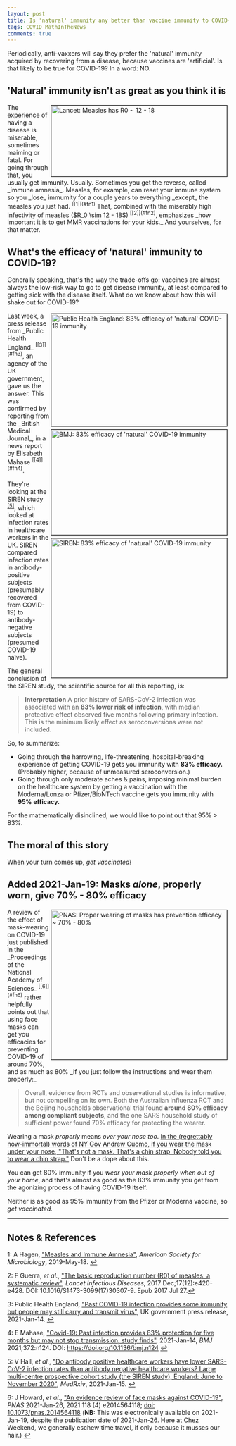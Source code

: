 ```yaml
---
layout: post
title: Is 'natural' immunity any better than vaccine immunity to COVID-19?
tags: COVID MathInTheNews
comments: true
---
```


Periodically, anti-vaxxers will say they prefer the 'natural' immunity acquired by
recovering from a disease, because vaccines are 'artificial'.  Is that likely to be true
for COVID-19?  In a word: NO.  


## 'Natural' immunity isn't as great as you think it is  

<img src="{{ site.baseurl }}/images/2021-01-16-natural-vs-vaccine-immunity-measles-R0.jpg" width="400" height="161" alt="Lancet: Measles has R0 ~ 12 - 18" title="Lancet: Measles has R0 ~ 12 - 18" style="float: right; margin: 3px 3px 3px 3px; border: 1px solid #000000;"/>
The experience of having a disease is miserable, sometimes maiming or fatal.  For going
through that, you usually get immunity.  Usually.  Sometimes you get the reverse, called
_immune amnesia_.  Measles, for example, can reset your immune system so you _lose_
immumity for a couple years to everything _except_ the measles you just had.
<sup id="fn1a">[[1]](#fn1)</sup> That, combined with the miserably high infectivity of measles
($R_0 \sim 12 - 18$) <sup id="fn2a">[[2]](#fn2)</sup>, emphasizes
_how important it is to get MMR vaccinations for your kids._  And yourselves, for that
matter.  


## What's the efficacy of 'natural' immunity to COVID-19?  

Generally speaking, that's the way the trade-offs go: vaccines are almost always the
low-risk way to go to get disease immunity, at least compared to getting sick with the
disease itself.  What do we know about how this will shake out for COVID-19?  

<img src="{{ site.baseurl }}/images/2021-01-16-natural-vs-vaccine-immunity-UK.jpg" width="400" height="255" alt="Public Health England: 83% efficacy of 'natural' COVID-19 immunity" title="Public Health England: 83% efficacy of 'natural' COVID-19 immunity" style="float: right; margin: 3px 3px 3px 3px; border: 1px solid #000000;"/>
<img src="{{ site.baseurl }}/images/2021-01-16-natural-vs-vaccine-immunity-BMJ.jpg" width="400" height="239" alt="BMJ: 83% efficacy of 'natural' COVID-19 immunity" title="BMJ: 83% efficacy of 'natural' COVID-19 immunity" style="float: right; margin: 3px 3px 3px 3px; border: 1px solid #000000;"/>
<img src="{{ site.baseurl }}/images/2021-01-16-natural-vs-vaccine-immunity-SIREN.jpg" width="400" height="316" alt="SIREN: 83% efficacy of 'natural' COVID-19 immunity" title="SIREN: 83% efficacy of 'natural' COVID-19 immunity" style="float: right; margin: 3px 3px 3px 3px; border: 1px solid #000000;"/>
Last week, a press release from _Public Health England_ <sup id="fn3a">[[3]](#fn3)</sup>,
an agency of the UK government, gave us the answer.  This was confirmed by reporting from
the _British Medical Journal_, in a news report by Elisabeth Mahase 
<sup id="fn4a">[[4]](#fn4)</sup>.  

They're looking at the SIREN study 
<sup id="fn5a">[[5]](#fn5)</sup>, which looked at infection rates in healthcare workers in
the UK.  SIREN compared infection rates in antibody-positive subjects (presumably recovered
from COVID-19) to antibody-negative subjects (presumed COVID-19 na&iuml;ve).  

The general conclusion of the SIREN study, the scientific source for all this reporting, is:  

> __Interpretation__ A prior history of SARS-CoV-2 infection was associated with an __83%
> lower risk of infection__, with median protective effect observed five months following
> primary infection. This is the minimum likely effect as seroconversions were not
> included.

So, to summarize:  
- Going through the harrowing, life-threatening, hospital-breaking experience of getting COVID-19
  gets you immunity with __83% efficacy.__(Probably higher, because of unmeasured seroconversion.)  
- Going through only moderate aches &amp; pains, imposing minimal burden on the 
  healthcare system by getting a vaccination with the Moderna/Lonza or Pfizer/BioNTech
  vaccine gets you immunity with __95% efficacy.__  

For the mathematically disinclined, we would like to point out that 95% &gt; 83%.  


## The moral of this story  

When your turn comes up, _get vaccinated!_  


## Added 2021-Jan-19: Masks _alone_, properly worn, give 70% - 80% efficacy  

<img src="{{ site.baseurl }}/images/2021-01-16-natural-vs-vaccine-immunity-PNAS.jpg" width="400" height="339" alt="PNAS: Proper wearing of masks has prevention efficacy ~ 70% - 80%" title="PNAS: Proper wearing of masks has prevention efficacy ~ 70% - 80%" style="float: right; margin: 3px 3px 3px 3px; border: 1px solid #000000;"/>
A review of the effect of mask-wearing on COVID-19 just published in the _Proceedings of
the National Academy of Sciences_ <sup id="fn6a">[[6]](#fn6)</sup> rather helpfully points
out that using face masks can get you efficacies for preventing COVID-19 of around 70%,
and as much as 80% _if you just follow the instructions and wear them properly:_

> Overall, evidence from RCTs and observational studies is informative, but not compelling
> on its own. Both the Australian influenza RCT and the Beijing households observational
> trial found __around 80% efficacy among compliant subjects__, and the one SARS household
> study of sufficient power found 70% efficacy for protecting the wearer.  

Wearing a mask _properly_ means _over your nose too_.  [In the (regrettably now-immortal) words of NY Gov Andrew Cuomo, if you wear the mask under your nose, "That's not a mask.  That's a chin strap.  Nobody told you to wear a chin strap."](https://twitter.com/NYGovCuomo/status/1282367186221314054)  Don't be a dope about this.  

You can get 80% immunity if you _wear your mask properly when out of your home_, and
that's almost as good as the 83% immunity you get from the agonizing process of having
COVID-19 itself.  

Neither is as good as 95% immunity from the Pfizer or Moderna vaccine, so _get vaccinated._  

---

## Notes &amp; References  

<!--
<sup id="fn1a">[[1]](#fn1)</sup>
<a id="fn1">1</a>: [↩](#fn1a)  
-->

<a id="fn1">1</a>: A Hagen, ["Measles and Immune Amnesia"](https://asm.org/Articles/2019/May/Measles-and-Immune-Amnesia#:~:text=Immune%20Amnesia%3A%20How%20Your%20Immune,a%20process%20called%20immune%20amnesia.), _American Society for Microbiology_, 2019-May-18.  [↩](#fn1a)  

<a id="fn2">2</a>: F Guerra, _et al._, ["The basic reproduction number (R0) of measles: a systematic review"](https://pubmed.ncbi.nlm.nih.gov/28757186/), _Lancet Infectious Diseases_, 2017 Dec;17(12):e420-e428. DOI: 10.1016/S1473-3099(17)30307-9. Epub 2017 Jul 27.[↩](#fn2a)  


<a id="fn3">3</a>: Public Health England, ["Past COVID-19 infection provides some immunity but people may still carry and transmit virus"](https://www.gov.uk/government/news/past-covid-19-infection-provides-some-immunity-but-people-may-still-carry-and-transmit-virus), UK government press release, 2021-Jan-14.  [↩](#fn3a)  

<a id="fn4">4</a>: E Mahase, ["Covid-19: Past infection provides 83% protection for five months but may not stop transmission, study finds"](https://www.bmj.com/content/372/bmj.n124), 2021-Jan-14, _BMJ_ 2021;372:n124.  DOI: https://doi.org/10.1136/bmj.n124 [↩](#fn4a)  

<a id="fn5">5</a>: V Hall, _et al._, ["Do antibody positive healthcare workers have lower SARS-CoV-2 infection rates than antibody negative healthcare workers? Large multi-centre prospective cohort study (the SIREN study), England: June to November 2020"](https://www.medrxiv.org/content/10.1101/2021.01.13.21249642v1), _MedRxiv_, 2021-Jan-15. [↩](#fn5a)  

<a id="fn6">6</a>: J Howard, _et al._, ["An evidence review of face masks against COVID-19"](https://www.pnas.org/content/118/4/e2014564118), _PNAS_ 2021-Jan-26, 2021 118 (4) e2014564118;  [doi: 10.1073/pnas.2014564118](https://doi.org/10.1073/pnas.2014564118) (__NB:__ This was electronically available on 2021-Jan-19, despite the publication date of 2021-Jan-26.  Here at Chez Weekend, we generally eschew time travel, if only because it musses our hair.) [↩](#fn6a)  
